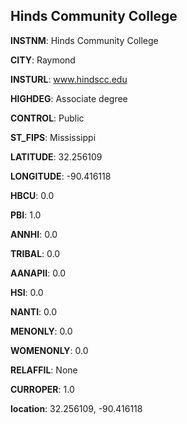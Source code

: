
Hinds Community College
---
**INSTNM**: Hinds Community College

**CITY**: Raymond

**INSTURL**: www.hindscc.edu

**HIGHDEG**: Associate degree

**CONTROL**: Public

**ST_FIPS**: Mississippi

**LATITUDE**: 32.256109

**LONGITUDE**: -90.416118

**HBCU**: 0.0

**PBI**: 1.0

**ANNHI**: 0.0

**TRIBAL**: 0.0

**AANAPII**: 0.0

**HSI**: 0.0

**NANTI**: 0.0

**MENONLY**: 0.0

**WOMENONLY**: 0.0

**RELAFFIL**: None

**CURROPER**: 1.0

**location**: 32.256109, -90.416118